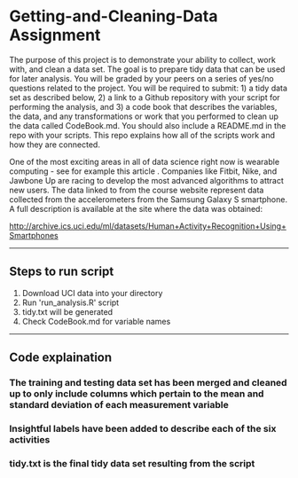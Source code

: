 # Getting-and-Cleaning-Data Assignment

The purpose of this project is to demonstrate your ability to collect, work with, and clean a data set. The goal is to prepare tidy data that can be used for later analysis. You will be graded by your peers on a series of yes/no questions related to the project. You will be required to submit: 1) a tidy data set as described below, 2) a link to a Github repository with your script for performing the analysis, and 3) a code book that describes the variables, the data, and any transformations or work that you performed to clean up the data called CodeBook.md. You should also include a README.md in the repo with your scripts. This repo explains how all of the scripts work and how they are connected.

One of the most exciting areas in all of data science right now is wearable computing - see for example this article . Companies like Fitbit, Nike, and Jawbone Up are racing to develop the most advanced algorithms to attract new users. The data linked to from the course website represent data collected from the accelerometers from the Samsung Galaxy S smartphone. A full description is available at the site where the data was obtained:

http://archive.ics.uci.edu/ml/datasets/Human+Activity+Recognition+Using+Smartphones

***

## Steps to run script

1. Download UCI data into your directory
2. Run 'run_analysis.R' script
3. tidy.txt will be generated
4. Check CodeBook.md for variable names

***

## Code explaination

### The training and testing data set has been merged and cleaned up to only include columns which pertain to the mean and standard deviation of each measurement variable

### Insightful labels have been added to describe each of the six activities

### tidy.txt is the final tidy data set resulting from the script